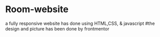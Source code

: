 # Room-website
a fully responsive website has done using HTML,CSS, &amp; javascript
#the design and picture has been done by frontmentor

